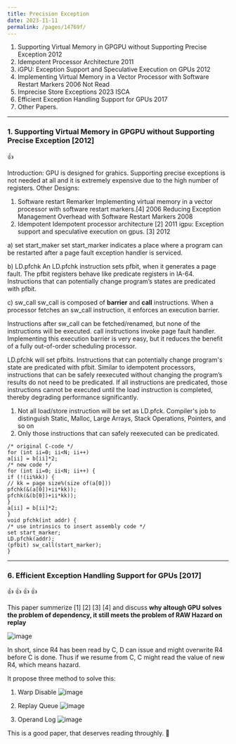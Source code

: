 ```yaml
---
title: Precision Exception
date: 2023-11-11 
permalink: /pages/14769f/
---
```


1. Supporting Virtual Memory in GPGPU without Supporting Precise Exception 2012
2. Idempotent Processor Architecture 2011
3. iGPU: Exception Support and Speculative Execution on GPUs 2012
4. Implementing Virtual Memory in a Vector Processor with Software Restart Markers 2006 Not Read 
5. Imprecise Store Exceptions 2023 ISCA
6. Efficient Exception Handling Support for GPUs 2017
7. Other Papers.

---
### 1. Supporting Virtual Memory in GPGPU without Supporting Precise Exception [2012]
:thumbsup: 

Introduction:
GPU is designed for grahics.  Supporting precise exceptions is not needed at all and it is extremely expensive due to the high number of registers.
Other Designs:
1) Software restart Remarker
Implementing virtual memory in a vector processor with software restart markers.[4] 2006
Reducing Exception Management Overhead with Software Restart Markers 2008
2) Idempotent
Idempotent processor architecture [2] 2011
igpu: Exception support and speculative execution on gpus. [3] 2012

a) set start_maker
set start_marker indicates a place where a program can be restarted after a page fault exception handler is serviced.

b) LD.pfchk
An LD.pfchk instruction sets pfbit, when it generates a page fault.
The pfbit registers behave like predicate registers in IA-64. Instructions that can potentially change program’s states are predicated with pfbit.

c) sw_call
sw_call is composed of **barrier** and **call** instructions.
When a processor fetches an sw_call instruction, it enforces an execution barrier.

Instructions after sw_call can be fetched/renamed, but none of the instructions will be executed. call instructions invoke page fault handler.
Implementing this execution barrier is very easy, but it reduces the benefit of a fully out-of-order scheduling processor.


LD.pfchk will set pfbits. Instructions that can potentially change program's state are predicated with pfbit.
Similar to idempotent processors, instructions that can be safely reexecuted without changing the program’s results do not need to be predicated. If all instructions are predicated, those instructions cannot be executed until the
load instruction is completed, thereby degrading performance significantly.

1) Not all load/store instruction will be set as LD.pfck. Compiler's job to distinguish Static, Malloc, Large Arrays, Stack Operations, Pointers, and so on
2) Only those instructions that can safely reexecuted can be predicated.

```
/* original C-code */
for (int ii=0; ii<N; ii++)
a[ii] = b[ii]*2;
/* new code */
for (int ii=0; ii<N; ii++) {
if (!(ii%kk)) {
// kk = page size%(size of(a[0]))
pfchk(&(a[0])+ii*kk));
pfchk(&(b[0])+ii*kk));
}
a[ii] = b[ii]*2;
}
void pfchk(int addr) {
/* use intrinsics to insert assembly code */
set start_marker;
LD.pfchk(addr);
(pfbit) sw_call(start_marker);
}
```

---
### 6. Efficient Exception Handling Support for GPUs [2017]

:thumbsup: :thumbsup: :thumbsup: :thumbsup:

This paper summerize [1] [2] [3] [4] and discuss **why altough GPU solves the problem of dependency, it still meets the problem of RAW Hazard on replay**

![image](https://github.com/hitqshao/qishao-notes/assets/23403286/00afa3e7-095a-4147-acfd-e6d0fe8689e0)

In short, since R4 has been read by C, D can issue and might overwrite R4 before C is done. Thus if we resume from C, C might read the value of new R4, which means hazard.

It propose three method to solve this:
1. Warp Disable
  ![image](https://github.com/hitqshao/qishao-notes/assets/23403286/9f29e109-13f7-4ad9-8888-19444bb412d2)

2. Replay Queue
  ![image](https://github.com/hitqshao/qishao-notes/assets/23403286/233cb305-0201-4162-9979-16c94b17ba33)

3. Operand Log
  ![image](https://github.com/hitqshao/qishao-notes/assets/23403286/54f48f92-f717-4bcd-bc22-3a6124fcfce8)

This is a good paper, that deserves reading throughly. :clap:




